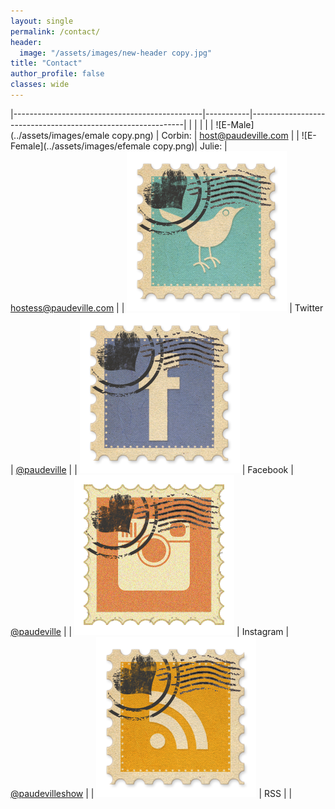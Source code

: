 ```yaml
---
layout: single
permalink: /contact/
header: 
  image: "/assets/images/new-header copy.jpg"
title: "Contact"
author_profile: false
classes: wide
---
```


|-----------------------------------------------|-----------|-------------------------------------------------------------|
|                                               |           |                                                             |
| ![E-Male](../assets/images/emale copy.png)    | Corbin:   | <host@paudeville.com>                                       |
| ![E-Female](../assets/images/efemale copy.png)| Julie:    | <hostess@paudeville.com>                                    |
| ![Twitter](../assets/images/twitter.png)      | Twitter   | [@paudeville](https://www.twitter.com/paudeville)           |
| ![Facebook](../assets/images/facebook.png)    | Facebook  | [@paudeville](https://www.facebook.com/paudeville)          |
| ![Instagram](../assets/images/instagram.png)  | Instagram | [@paudevilleshow](https://www.instagram.com/paudevilleshow) |
| ![RSS Feed](../assets/images/rss.png)			| RSS       |                                                             |